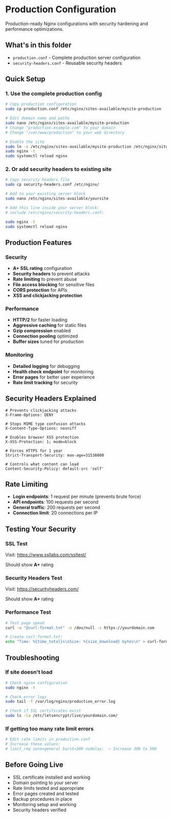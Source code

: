 # Production Configuration

Production-ready Nginx configurations with security hardening and performance optimizations.

## What's in this folder

- `production.conf` - Complete production server configuration
- `security-headers.conf` - Reusable security headers

## Quick Setup

### 1. Use the complete production config
```bash
# Copy production configuration
sudo cp production.conf /etc/nginx/sites-available/mysite-production

# Edit domain name and paths
sudo nano /etc/nginx/sites-available/mysite-production
# Change "production.example.com" to your domain
# Change "/var/www/production" to your web directory

# Enable the site
sudo ln -s /etc/nginx/sites-available/mysite-production /etc/nginx/sites-enabled/
sudo nginx -t
sudo systemctl reload nginx
```

### 2. Or add security headers to existing site
```bash
# Copy security headers file
sudo cp security-headers.conf /etc/nginx/

# Add to your existing server block
sudo nano /etc/nginx/sites-available/yoursite

# Add this line inside your server block:
# include /etc/nginx/security-headers.conf;

sudo nginx -t
sudo systemctl reload nginx
```

## Production Features

### Security
* **A+ SSL rating** configuration
* **Security headers** to prevent attacks
* **Rate limiting** to prevent abuse
* **File access blocking** for sensitive files
* **CORS protection** for APIs
* **XSS and clickjacking protection**

### Performance
* **HTTP/2** for faster loading
* **Aggressive caching** for static files
* **Gzip compression** enabled
* **Connection pooling** optimized
* **Buffer sizes** tuned for production

### Monitoring
* **Detailed logging** for debugging
* **Health check endpoint** for monitoring
* **Error pages** for better user experience
* **Rate limit tracking** for security

## Security Headers Explained

```nginx
# Prevents clickjacking attacks
X-Frame-Options: DENY

# Stops MIME type confusion attacks
X-Content-Type-Options: nosniff

# Enables browser XSS protection
X-XSS-Protection: 1; mode=block

# Forces HTTPS for 1 year
Strict-Transport-Security: max-age=31536000

# Controls what content can load
Content-Security-Policy: default-src 'self'
```

## Rate Limiting
* **Login endpoints**: 1 request per minute (prevents brute force)
* **API endpoints**: 100 requests per second
* **General traffic**: 200 requests per second
* **Connection limit**: 20 connections per IP

## Testing Your Security

### SSL Test
Visit: https://www.ssllabs.com/ssltest/

Should show **A+** rating

### Security Headers Test
Visit: https://securityheaders.com/

Should show **A+** rating

### Performance Test
```bash
# Test page speed
curl -w "@curl-format.txt" -o /dev/null -s https://yourdomain.com

# Create curl-format.txt:
echo "Time: %{time_total}s\nSize: %{size_download} bytes\n" > curl-format.txt
```

## Troubleshooting

### If site doesn't load
```bash
# Check nginx configuration
sudo nginx -t

# Check error logs
sudo tail -f /var/log/nginx/production_error.log

# Check if SSL certificates exist
sudo ls -la /etc/letsencrypt/live/yourdomain.com/
```

### If getting too many rate limit errors
```bash
# Edit rate limits in production.conf
# Increase these values:
# limit_req zone=general burst=300 nodelay;  ← Increase 300 to 500
```

## Before Going Live
* SSL certificate installed and working
* Domain pointing to your server
* Rate limits tested and appropriate
* Error pages created and tested
* Backup procedures in place
* Monitoring setup and working
* Security headers verified
